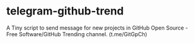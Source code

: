 # telegram-github-trend
A Tiny script to send message for new projects in GitHub Open Source - Free Software/GitHub Trending channel. (t.me/GitGpCh)
